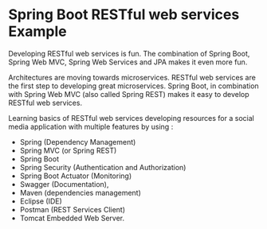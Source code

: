 # Spring Boot RESTful web services Example

Developing RESTful web services is fun. 
The combination of Spring Boot, Spring Web MVC, Spring Web Services and JPA makes it even more fun.

Architectures are moving towards microservices. RESTful web services are the first step to developing great microservices.
Spring Boot, in combination with Spring Web MVC (also called Spring REST) makes it easy to develop RESTful web services.

Learning basics of RESTful web services developing resources for a social media application with multiple features by using :

* Spring (Dependency Management)
* Spring MVC (or Spring REST)
* Spring Boot
* Spring Security (Authentication and Authorization)
* Spring Boot Actuator (Monitoring)
* Swagger (Documentation), 
* Maven (dependencies management)
* Eclipse (IDE)
* Postman (REST Services Client)
* Tomcat Embedded Web Server.
